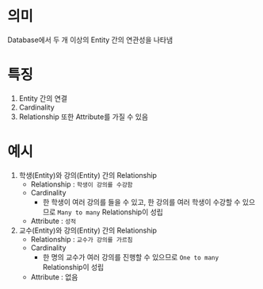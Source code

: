 # 의미
Database에서 두 개 이상의 Entity 간의 연관성을 나타냄

# 특징
1. Entity 간의 연결
2. Cardinality
3. Relationship 또한 Attribute를 가질 수 있음

# 예시
1. 학생(Entity)와 강의(Entity) 간의 Relationship
    - Relationship : `학생이 강의를 수강함`
    - Cardinality
        - 한 학생이 여러 강의를 들을 수 있고, 한 강의를 여러 학생이 수강할 수 있으므로 `Many to many` Relationship이 성립
    - Attribute : `성적`
2. 교수(Entity)와 강의(Entity) 간의 Relationship
    - Relationship : `교수가 강의를 가르침`
    - Cardinality
        - 한 명의 교수가 여러 강의를 진행할 수 있으므로 `One to many` Relationship이 성립
    - Attribute : 없음